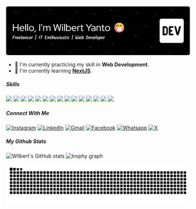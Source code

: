 ![Wilbert Yanto](img/github-header-image.png)

- 🔭 I'm currently practicing my skill in **Web Development**.
- 🌱 I'm currently learning [**NextJS**](https://nextjs.org/docs).

##### Skills

<img src="https://img.shields.io/badge/HTML5-E34F26?style=for-the-badge&logo=html5&logoColor=white" > <img src="https://img.shields.io/badge/CSS3-1572B6?style=for-the-badge&logo=css3&logoColor=white" > <img src="https://img.shields.io/badge/JavaScript-323330?style=for-the-badge&logo=javascript&logoColor=F7DF1E" > <img src="https://img.shields.io/badge/PostgreSQL-316192?style=for-the-badge&logo=postgresql&logoColor=white" > <img src="https://img.shields.io/badge/Express%20js-000000?style=for-the-badge&logo=express&logoColor=white" > <img src="https://img.shields.io/badge/React-20232A?style=for-the-badge&logo=react&logoColor=61DAFB" > <img src="https://img.shields.io/badge/Node%20js-339933?style=for-the-badge&logo=nodedotjs&logoColor=white" > <img src="https://img.shields.io/badge/next%20js-000000?style=for-the-badge&logo=nextdotjs&logoColor=white" > <img src="https://img.shields.io/badge/Tailwind_CSS-38B2AC?style=for-the-badge&logo=tailwind-css&logoColor=white" > <img src="https://img.shields.io/badge/GIT-E44C30?style=for-the-badge&logo=git&logoColor=white" > <img src="https://img.shields.io/badge/GitHub-100000?style=for-the-badge&logo=github&logoColor=white" > <img src="https://img.shields.io/badge/ChatGPT-74aa9c?style=for-the-badge&logo=openai&logoColor=white" > <img src="https://img.shields.io/badge/Visual_Studio_Code-0078D4?style=for-the-badge&logo=visual%20studio%20code&logoColor=white" > <img src="https://img.shields.io/badge/PHP-777BB4?style=for-the-badge&logo=php&logoColor=white" > <img src="https://img.shields.io/badge/Laravel-FF2D20?style=for-the-badge&logo=laravel&logoColor=white" >

##### Connect With Me

[![Instagram](https://img.shields.io/badge/Instagram-E4405F?style=for-the-badge&logo=instagram&logoColor=white)](https://www.instagram.com/wilberttt30/) [![LinkedIn](https://img.shields.io/badge/LinkedIn-0077B5?style=for-the-badge&logo=linkedin&logoColor=white)](https://www.linkedin.com/in/wilbertyanto/) [![Gmail](https://img.shields.io/badge/Gmail-D14836?style=for-the-badge&logo=gmail&logoColor=white)](mailto:wilbertyanto30@gmail.com/) [![Facebook](https://img.shields.io/badge/Facebook-1877F2?style=for-the-badge&logo=facebook&logoColor=white)](https://www.facebook.com/profile.php?id=61573406655124) [![Whatsapp](https://img.shields.io/badge/WhatsApp-25D366?style=for-the-badge&logo=WhatsApp&logoColor=white)](https://wa.me/6282118839662/) [![X](https://img.shields.io/badge/X-000000?style=for-the-badge&logo=x&logoColor=white)](https://x.com/wilberttt30/)
 
 ##### My Github Stats
 ![Wilbert's GitHub stats](https://github-readme-stats.vercel.app/api?username=wilberttt30&show_icons=true&theme=dark)
 <img src="https://github-profile-trophy.vercel.app?username=Wilberttt30&theme=dark&column=2&row=1&margin-w=8&margin-h=8&no-bg=false&no-frame=false&order=4" height="150" alt="trophy graph"  />

 <img src="https://raw.githubusercontent.com/Wilberttt30/Wilberttt30/output/snake.svg" alt="Snake animation" />
